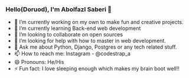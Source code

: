 ### Hello(Doruod), I'm Abolfazl Saberi 👋


- 🔭 I’m currently working on my own to make fun and creative projects.
- 🌱 I’m currently learning Back-end web development
- 👯 I’m looking to collaborate on open sources
- 🤔 I’m looking for help with how to master in web development.
- 💬 Ask me about Python, Django, Postgres or any tech related stuff.
- 📫 How to reach me: Instagram - @codestrap_a
- 😄 Pronouns: He/His
- ⚡ Fun fact: I love sleeping enough which makes my brain boot well!!

